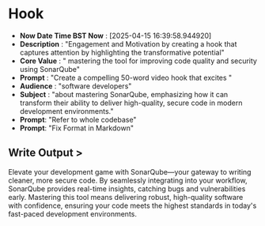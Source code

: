 # Hook
- **Now Date Time BST Now** : [2025-04-15 16:39:58.944920]
- **Description** : "Engagement and Motivation by creating a hook that captures attention by highlighting the transformative potential"
- **Core Value** : " mastering the tool for improving code quality and security using SonarQube"
- **Prompt** : "Create a compelling 50-word video hook that excites "
- **Audience** : "software developers"
- **Subject** : "about mastering SonarQube, emphasizing how it can transform their ability to deliver high-quality, secure code in modern development environments."
- **Prompt**:  "Refer to whole codebase"
- **Prompt**: "Fix Format in Markdown"

## Write Output >

​Elevate your development game with SonarQube—your gateway to writing cleaner, more secure code. By seamlessly integrating into your workflow, SonarQube provides real-time insights, catching bugs and vulnerabilities early. Mastering this tool means delivering robust, high-quality software with confidence, ensuring your code meets the highest standards in today's fast-paced development environments.​